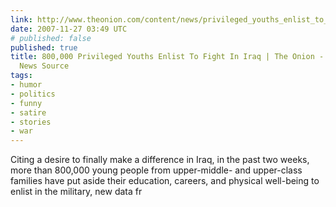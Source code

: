 ```yaml
---
link: http://www.theonion.com/content/news/privileged_youths_enlist_to_fight_in_iraq
date: 2007-11-27 03:49 UTC
# published: false
published: true
title: 800,000 Privileged Youths Enlist To Fight In Iraq | The Onion - America's Finest
  News Source
tags:
- humor
- politics
- funny
- satire
- stories
- war
---
```


Citing a desire to finally make a difference in Iraq, in the past two weeks, more than 800,000 young people from upper-middle- and upper-class families have put aside their education, careers, and physical well-being to enlist in the military, new data fr
